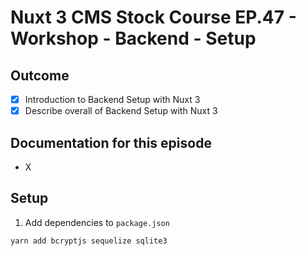 # Nuxt 3 CMS Stock Course EP.47 - Workshop - Backend - Setup

## Outcome

-   [x] Introduction to Backend Setup with Nuxt 3
-   [x] Describe overall of Backend Setup with Nuxt 3

## Documentation for this episode

-   X

## Setup

1. Add dependencies to `package.json`

```bash
yarn add bcryptjs sequelize sqlite3
```
